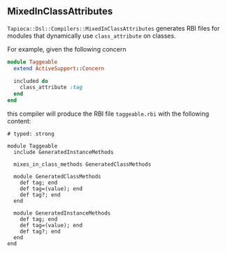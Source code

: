 ## MixedInClassAttributes

`Tapioca::Dsl::Compilers::MixedInClassAttributes` generates RBI files for modules that dynamically use
`class_attribute` on classes.

For example, given the following concern

~~~rb
module Taggeable
  extend ActiveSupport::Concern

  included do
    class_attribute :tag
  end
end
~~~

this compiler will produce the RBI file `taggeable.rbi` with the following content:

~~~rbi
# typed: strong

module Taggeable
  include GeneratedInstanceMethods

  mixes_in_class_methods GeneratedClassMethods

  module GeneratedClassMethods
    def tag; end
    def tag=(value); end
    def tag?; end
  end

  module GeneratedInstanceMethods
    def tag; end
    def tag=(value); end
    def tag?; end
  end
end
~~~
